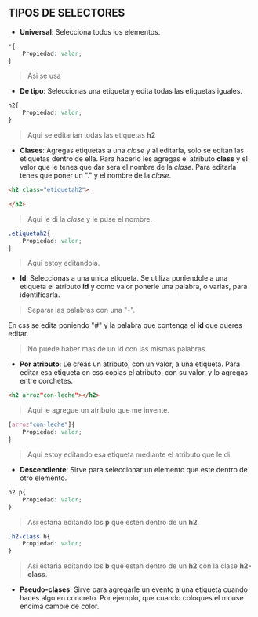 ## TIPOS DE SELECTORES

- **Universal**: Selecciona todos los elementos. 

```css
*{
    Propiedad: valor;
}
```
>Asi se usa


- **De tipo**: Seleccionas una etiqueta y edita todas las etiquetas iguales.

```css
h2{
    Propiedad: valor;
}
```
>Aqui se editarian todas las etiquetas **h2**


- **Clases**: Agregas etiquetas a una *clase* y al editarla, solo se editan las etiquetas dentro de ella. 
Para hacerlo les agregas el atributo **class** y el valor que le tenes que dar sera el nombre de la *clase*. 
Para editarla tenes que poner un "." y el nombre de la *clase*.

```html
<h2 class="etiquetah2">

</h2>
```
>Aqui le di la *clase* y le puse el nombre.

```css
.etiquetah2{
    Propiedad: valor;
}
```
>Aqui estoy editandola.


- **Id**: Seleccionas a una unica etiqueta.
Se utiliza poniendole a una etiqueta el atributo **id** y como valor ponerle una palabra, o varias, para identificarla.
>Separar las palabras con una "-".

En css se edita poniendo "#" y la palabra que contenga el **id** que queres editar.
>No puede haber mas de un id con las mismas palabras.


- **Por atributo**: Le creas un atributo, con un valor, a una etiqueta.
Para editar esa etiqueta en css copias el atributo, con su valor, y lo agregas entre corchetes.

```html
<h2 arroz"con-leche"></h2>
```
>Aqui le agregue un atributo que me invente.

```css
[arroz"con-leche"]{
    Propiedad: valor;
}
```
>Aqui estoy editando esa etiqueta mediante el atributo que le di.


- **Descendiente**: Sirve para seleccionar un elemento que este dentro de otro elemento.

```css
h2 p{
    Propiedad: valor;
}
```
>Asi estaria editando los **p** que esten dentro de un **h2**.

```css
.h2-class b{
    Propiedad: valor;
}
```
>Asi estaria editando los **b** que estan dentro de un **h2** con la clase **h2-class**.


- **Pseudo-clases**: Sirve para agregarle un evento a una etiqueta cuando haces algo en concreto. Por ejemplo, que cuando coloques el mouse encima cambie de color.